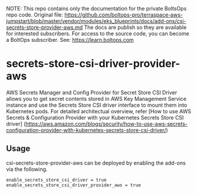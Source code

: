 <!-- note marker start -->
NOTE: This repo contains only the documentation for the private BoltsOps repo code.
Original file: https://github.com/boltops-pro/terraspace-aws-jumpstart/blob/master/vendor/modules/eks_blueprints/docs/add-ons/csi-secrets-store-provider-aws.md
The docs are publish so they are available for interested subscribers.
For access to the source code, you can become a BoltOps subscriber.
See: https://learn.boltops.com

<!-- note marker end -->

# secrets-store-csi-driver-provider-aws

AWS Secrets Manager and Config Provider for Secret Store CSI Driver allows you to get secret contents stored in AWS Key Management Service instance and use the Secrets Store CSI driver interface to mount them into Kubernetes pods. For detailed architectual overview, refer [How to use AWS Secrets & Configuration Provider with your Kubernetes Secrets Store CSI driver] (https://aws.amazon.com/blogs/security/how-to-use-aws-secrets-configuration-provider-with-kubernetes-secrets-store-csi-driver/)

## Usage

csi-secrets-store-provider-aws can be deployed by enabling the add-ons via the following.

```hcl
enable_secrets_store_csi_driver = true
enable_secrets_store_csi_driver_provider_aws = true
```
